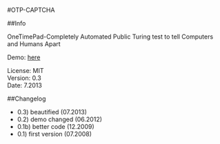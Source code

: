 #OTP-CAPTCHA


##Info

OneTimePad-Completely Automated Public Turing test to tell Computers and Humans Apart

Demo: [here](http://simon.waldherr.eu/projects/otp-captcha/)  

License: MIT  
Version: 0.3  
Date: 7.2013  

##Changelog

* 0.3) beautified (07.2013)
* 0.2) demo changed (06.2012)
* 0.1b) better code (12.2009)
* 0.1) first version (07.2008)
